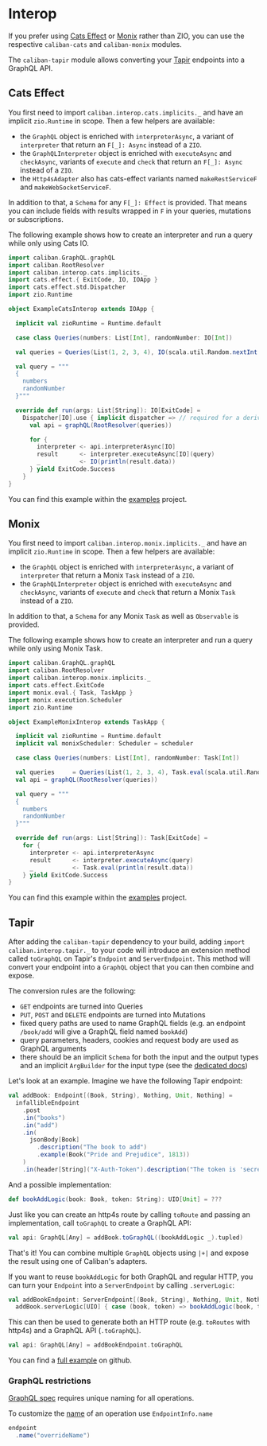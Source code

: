 # Interop

If you prefer using [Cats Effect](https://github.com/typelevel/cats-effect) or [Monix](https://github.com/monix/monix) rather than ZIO, you can use the respective `caliban-cats` and `caliban-monix` modules.

The `caliban-tapir` module allows converting your [Tapir](https://github.com/softwaremill/tapir) endpoints into a GraphQL API.

## Cats Effect
You first need to import `caliban.interop.cats.implicits._` and have an implicit `zio.Runtime` in scope. Then a few helpers are available:

- the `GraphQL` object is enriched with `interpreterAsync`, a variant of `interpreter` that return an `F[_]: Async` instead of a `ZIO`.
- the `GraphQLInterpreter` object is enriched with `executeAsync` and `checkAsync`, variants of `execute` and `check` that return an `F[_]: Async` instead of a `ZIO`.
- the `Http4sAdapter` also has cats-effect variants named `makeRestServiceF` and `makeWebSocketServiceF`.

In addition to that, a `Schema` for any `F[_]: Effect` is provided. That means you can include fields with results wrapped in `F` in your queries, mutations or subscriptions.

The following example shows how to create an interpreter and run a query while only using Cats IO.

```scala
import caliban.GraphQL.graphQL
import caliban.RootResolver
import caliban.interop.cats.implicits._
import cats.effect.{ ExitCode, IO, IOApp }
import cats.effect.std.Dispatcher
import zio.Runtime

object ExampleCatsInterop extends IOApp {

  implicit val zioRuntime = Runtime.default

  case class Queries(numbers: List[Int], randomNumber: IO[Int])

  val queries = Queries(List(1, 2, 3, 4), IO(scala.util.Random.nextInt()))

  val query = """
  {
    numbers
    randomNumber
  }"""

  override def run(args: List[String]): IO[ExitCode] =
    Dispatcher[IO].use { implicit dispatcher => // required for a derivation of the schema
      val api = graphQL(RootResolver(queries))

      for {
        interpreter <- api.interpreterAsync[IO]
        result      <- interpreter.executeAsync[IO](query)
        _           <- IO(println(result.data))
      } yield ExitCode.Success
    }
}
```

You can find this example within the [examples](https://github.com/ghostdogpr/caliban/blob/master/examples/src/main/scala/example/interop/cats/ExampleCatsInterop.scala) project.

## Monix
You first need to import `caliban.interop.monix.implicits._` and have an implicit `zio.Runtime` in scope. Then a few helpers are available:

- the `GraphQL` object is enriched with `interpreterAsync`, a variant of `interpreter` that return a Monix `Task` instead of a `ZIO`.
- the `GraphQLInterpreter` object is enriched with `executeAsync` and `checkAsync`, variants of `execute` and `check` that return a Monix `Task` instead of a `ZIO`.

In addition to that, a `Schema` for any Monix `Task` as well as `Observable` is provided.

The following example shows how to create an interpreter and run a query while only using Monix Task.

```scala
import caliban.GraphQL.graphQL
import caliban.RootResolver
import caliban.interop.monix.implicits._
import cats.effect.ExitCode
import monix.eval.{ Task, TaskApp }
import monix.execution.Scheduler
import zio.Runtime

object ExampleMonixInterop extends TaskApp {

  implicit val zioRuntime = Runtime.default
  implicit val monixScheduler: Scheduler = scheduler

  case class Queries(numbers: List[Int], randomNumber: Task[Int])

  val queries     = Queries(List(1, 2, 3, 4), Task.eval(scala.util.Random.nextInt()))
  val api = graphQL(RootResolver(queries))

  val query = """
  {
    numbers
    randomNumber
  }"""

  override def run(args: List[String]): Task[ExitCode] =
    for {
      interpreter <- api.interpreterAsync
      result      <- interpreter.executeAsync(query)
      _           <- Task.eval(println(result.data))
    } yield ExitCode.Success
}
```

You can find this example within the [examples](https://github.com/ghostdogpr/caliban/blob/master/examples/src/main/scala/example/interop/monix/ExampleMonixInterop.scala) project.

## Tapir

After adding the `caliban-tapir` dependency to your build, adding `import caliban.interop.tapir._` to your code will introduce an extension method called `toGraphQL` on Tapir's `Endpoint` and `ServerEndpoint`.
This method will convert your endpoint into a `GraphQL` object that you can then combine and expose.

The conversion rules are the following:
- `GET` endpoints are turned into Queries
- `PUT`, `POST` and `DELETE` endpoints are turned into Mutations
- fixed query paths are used to name GraphQL fields (e.g. an endpoint `/book/add` will give a GraphQL field named `bookAdd`)
- query parameters, headers, cookies and request body are used as GraphQL arguments
- there should be an implicit `Schema` for both the input and the output types and an implicit `ArgBuilder` for the input type (see the [dedicated docs](schema.md))

Let's look at an example. Imagine we have the following Tapir endpoint:
```scala
val addBook: Endpoint[(Book, String), Nothing, Unit, Nothing] =
  infallibleEndpoint
    .post
    .in("books")
    .in("add")
    .in(
      jsonBody[Book]
        .description("The book to add")
        .example(Book("Pride and Prejudice", 1813))
    )
    .in(header[String]("X-Auth-Token").description("The token is 'secret'"))
```

And a possible implementation:
```scala
def bookAddLogic(book: Book, token: String): UIO[Unit] = ???
```

Just like you can create an http4s route by calling `toRoute` and passing an implementation, call `toGraphQL` to create a GraphQL API:
```scala
val api: GraphQL[Any] = addBook.toGraphQL((bookAddLogic _).tupled)
```
That's it! You can combine multiple `GraphQL` objects using `|+|` and expose the result using one of Caliban's adapters.

If you want to reuse `bookAddLogic` for both GraphQL and regular HTTP, you can turn your `Endpoint` into a `ServerEndpoint` by calling `.serverLogic`:
```scala
val addBookEndpoint: ServerEndpoint[(Book, String), Nothing, Unit, Nothing, UIO] =
  addBook.serverLogic[UIO] { case (book, token) => bookAddLogic(book, token).either }
```
This can then be used to generate both an HTTP route (e.g. `toRoutes` with http4s) and a GraphQL API (`.toGraphQL`).
```scala
val api: GraphQL[Any] = addBookEndpoint.toGraphQL
```

You can find a [full example](https://github.com/ghostdogpr/caliban/tree/master/examples/src/main/scala/example/tapir) on github.

### GraphQL restrictions

[GraphQL spec](https://spec.graphql.org/June2018/#sec-Operation-Name-Uniqueness) requires unique naming for all operations.

To customize the [name](https://github.com/softwaremill/tapir/blob/master/core/src/main/scala/sttp/tapir/Endpoint.scala#L287) of an operation use `EndpointInfo.name`

```scala
endpoint
  .name("overrideName")
``` 
